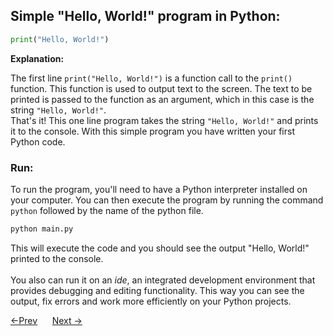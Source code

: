 ## Simple "Hello, World!" program in Python:
```python
print("Hello, World!")
```
**Explanation:**

The first line `print("Hello, World!")` is a function call to the `print()` function. This function is used to output text to the screen. The text to be printed is passed to the function as an argument, which in this case is the string `"Hello, World!"`. <br/>
That's it! This one line program takes the string `"Hello, World!"` and prints it to the console. With this simple program you have written your first Python code.

### Run:
To run the program, you'll need to have a Python interpreter installed on your computer. You can then execute the program by running the command `python` followed by the name of the python file. <br/>
```python
python main.py
```
This will execute the code and you should see the output "Hello, World!" printed to the console.
 <br/>
 <br/>
You also can run it on an *ide*, an integrated development environment that provides debugging and editing functionality. This way you can see the output, fix errors and work more efficiently on your Python projects. <br/>

[<-Prev](https://github.com/enn-dee/program-beginner-advance/blob/main/Learn%20Python/2-basic-concepts.md)&nbsp; &nbsp;&nbsp;&nbsp;   [Next ->](http://www.google.com](https://github.com/enn-dee/program-beginner-advance/blob/main/Learn%20Python/4-variables.md))